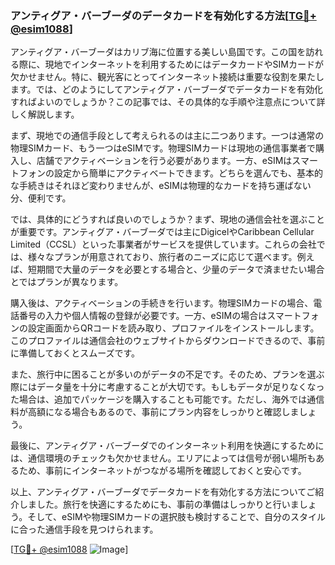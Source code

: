 ### アンティグア・バーブーダのデータカードを有効化する方法[[TG💪+ @esim1088](https://t.me/s/esim1088)]

アンティグア・バーブーダはカリブ海に位置する美しい島国です。この国を訪れる際に、現地でインターネットを利用するためにはデータカードやSIMカードが欠かせません。特に、観光客にとってインターネット接続は重要な役割を果たします。では、どのようにしてアンティグア・バーブーダでデータカードを有効化すればよいのでしょうか？この記事では、その具体的な手順や注意点について詳しく解説します。

まず、現地での通信手段として考えられるのは主に二つあります。一つは通常の物理SIMカード、もう一つはeSIMです。物理SIMカードは現地の通信事業者で購入し、店舗でアクティベーションを行う必要があります。一方、eSIMはスマートフォンの設定から簡単にアクティベートできます。どちらを選んでも、基本的な手続きはそれほど変わりませんが、eSIMは物理的なカードを持ち運ばない分、便利です。

では、具体的にどうすれば良いのでしょうか？まず、現地の通信会社を選ぶことが重要です。アンティグア・バーブーダでは主にDigicelやCaribbean Cellular Limited（CCSL）といった事業者がサービスを提供しています。これらの会社では、様々なプランが用意されており、旅行者のニーズに応じて選べます。例えば、短期間で大量のデータを必要とする場合と、少量のデータで済ませたい場合とではプランが異なります。

購入後は、アクティベーションの手続きを行います。物理SIMカードの場合、電話番号の入力や個人情報の登録が必要です。一方、eSIMの場合はスマートフォンの設定画面からQRコードを読み取り、プロファイルをインストールします。このプロファイルは通信会社のウェブサイトからダウンロードできるので、事前に準備しておくとスムーズです。

また、旅行中に困ることが多いのがデータの不足です。そのため、プランを選ぶ際にはデータ量を十分に考慮することが大切です。もしもデータが足りなくなった場合は、追加でパッケージを購入することも可能です。ただし、海外では通信料が高額になる場合もあるので、事前にプラン内容をしっかりと確認しましょう。

最後に、アンティグア・バーブーダでのインターネット利用を快適にするためには、通信環境のチェックも欠かせません。エリアによっては信号が弱い場所もあるため、事前にインターネットがつながる場所を確認しておくと安心です。

以上、アンティグア・バーブーダでデータカードを有効化する方法についてご紹介しました。旅行を快適にするためにも、事前の準備はしっかりと行いましょう。そして、eSIMや物理SIMカードの選択肢も検討することで、自分のスタイルに合った通信手段を見つけられます。

[[TG💪+ @esim1088](https://t.me/s/esim1088) ![Image](https://i.postimg.cc/Y0z9fWf4/image.png)]